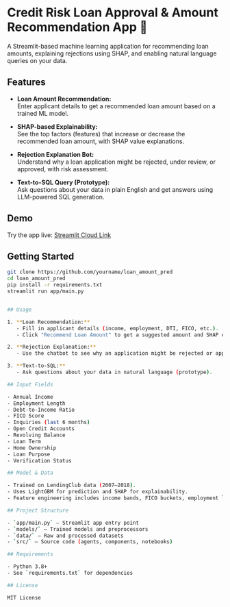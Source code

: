 # Credit Risk Loan Approval & Amount Recommendation App 🎯

A Streamlit-based machine learning application for recommending loan amounts, explaining rejections using SHAP, and enabling natural language queries on your data.

## Features

- **Loan Amount Recommendation:**  
  Enter applicant details to get a recommended loan amount based on a trained ML model.

- **SHAP-based Explainability:**  
  See the top factors (features) that increase or decrease the recommended loan amount, with SHAP value explanations.

- **Rejection Explanation Bot:**  
  Understand why a loan application might be rejected, under review, or approved, with risk assessment.

- **Text-to-SQL Query (Prototype):**  
  Ask questions about your data in plain English and get answers using LLM-powered SQL generation.

## Demo

Try the app live: [Streamlit Cloud Link](https://apploanamountpred-5zocuidd3najnjzfmxj8hj.streamlit.app/)  

## Getting Started

```bash
git clone https://github.com/yourname/loan_amount_pred
cd loan_amount_pred
pip install -r requirements.txt
streamlit run app/main.py


## Usage

1. **Loan Recommendation:**  
   - Fill in applicant details (income, employment, DTI, FICO, etc.).
   - Click "Recommend Loan Amount" to get a suggested amount and SHAP explanations.

2. **Rejection Explanation:**  
   - Use the chatbot to see why an application might be rejected or approved.

3. **Text-to-SQL:**  
   - Ask questions about your data in natural language (prototype).

## Input Fields

- Annual Income
- Employment Length
- Debt-to-Income Ratio
- FICO Score
- Inquiries (last 6 months)
- Open Credit Accounts
- Revolving Balance
- Loan Term
- Home Ownership
- Loan Purpose
- Verification Status

## Model & Data

- Trained on LendingClub data (2007–2018).
- Uses LightGBM for prediction and SHAP for explainability.
- Feature engineering includes income bands, FICO buckets, employment length groups, and more.

## Project Structure

- `app/main.py` – Streamlit app entry point
- `models/` – Trained models and preprocessors
- `data/` – Raw and processed datasets
- `src/` – Source code (agents, components, notebooks)

## Requirements

- Python 3.8+
- See `requirements.txt` for dependencies

## License

MIT License
